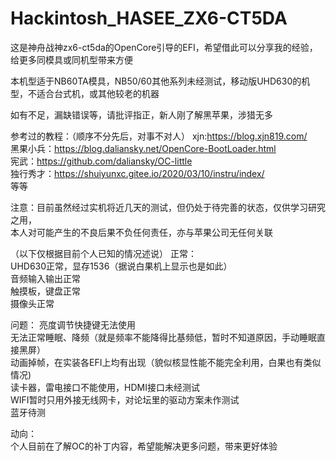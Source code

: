 # Hackintosh_HASEE_ZX6-CT5DA
这是神舟战神zx6-ct5da的OpenCore引导的EFI，希望借此可以分享我的经验，给更多同模具或同机型带来方便

本机型适于NB60TA模具，NB50/60其他系列未经测试，移动版UHD630的机型，不适合台式机，或其他较老的机器  

如有不足，漏缺错误等，请批评指正，新人刚了解黑苹果，涉猎无多  
  
参考过的教程：（顺序不分先后，对事不对人）
xjn:https://blog.xjn819.com/  
黑果小兵：https://blog.daliansky.net/OpenCore-BootLoader.html  
宪武：https://github.com/daliansky/OC-little  
独行秀才：https://shuiyunxc.gitee.io/2020/03/10/instru/index/  
等等

注意：目前虽然经过实机将近几天的测试，但仍处于待完善的状态，仅供学习研究之用，  
本人对可能产生的不良后果不负任何责任，亦与苹果公司无任何关联

  
（以下仅根据目前个人已知的情况述说）
正常：  
UHD630正常，显存1536（据说白果机上显示也是如此）  
音频输入输出正常  
触摸板，键盘正常  
摄像头正常


问题：
亮度调节快捷键无法使用  
无法正常睡眠、降频（就是频率不能降得比基频低，暂时不知道原因，手动睡眠直接黑屏）  
动画掉帧，在实装各EFI上均有出现（貌似核显性能不能完全利用，白果也有类似情况)  
读卡器，雷电接口不能使用，HDMI接口未经测试  
WIFI暂时只用外接无线网卡，对论坛里的驱动方案未作测试  
蓝牙待测

动向：  
个人目前在了解OC的补丁内容，希望能解决更多问题，带来更好体验


